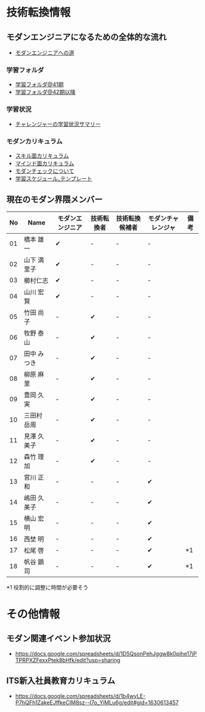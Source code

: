 # 技術転換情報

## モダンエンジニアになるための全体的な流れ
- [モダンエンジニアへの道](https://docs.google.com/presentation/d/1cJT-hhNlNq-SFGlPhizejXfNSMBD4hstDt4jO_PCoKQ/edit?usp=sharing)

### 学習フォルダ
- [学習フォルダ@41期](https://drive.google.com/drive/u/0/folders/1qMwGp39L6IWvZBoF6BsAyAMdNJV1OeiE) 
- [学習フォルダ@42期以降](https://drive.google.com/drive/u/0/folders/0ABcZ66YhkvFJUk9PVA)

### 学習状況
- [チャレンジャーの学習状況サマリー](https://docs.google.com/spreadsheets/d/1VEgibQc-pAnlCZaYIv9VoWOMahq2WRImBpO_-Jgvtaw/edit?usp=sharing)

### モダンカリキュラム
- [スキル面カリキュラム](https://docs.google.com/spreadsheets/d/15njtmCsgODhFG3TSwEB_N-qT0-iwIuoWflLp_v5NPXI/edit?usp=sharing)
- [マインド面カリキュラム](https://docs.google.com/spreadsheets/d/1Jkz-43CWY_7l72POo_0Pc-cod1Tdm1OqJxEwJAKrmVc/edit?usp=sharing)
- [モダンチェックについて](https://docs.google.com/document/d/1ggqnW_cnbeb6p0KLCFqINRBpCDdDVSI9DP9jEgxqaNM/edit?usp=sharing)
- [学習スケジュール_テンプレート](https://docs.google.com/spreadsheets/d/1ji-aAjG6m9Nnvg7szjUQmHV-zsZpt_auAoCJbVKqCZo/edit?usp=sharing)

## 現在のモダン界隈メンバー

|  No  |  Name  |  モダンエンジニア  |  技術転換者  |  技術転換候補者  |  モダンチャレンジャ  |  備考  |
| ---- | ---- | ---- | ---- | ---- | ---- | ---- |
|  01  |  橋本 雄一  |  ✔︎  |  -  |  -  |  -  |    |
|  02  |  山下 満里子  |  ✔︎  |  -  |  -  |  -  |    |
|  03  |  櫛村仁志  |  ✔︎  |  -  |  -  |  -  |    |
|  04  |  山川 宏賢  |  ✔︎  |  -  |  -  |  -  |    |
|  05  |  竹田 尚子  |  -  |  ✔︎  |  -  |  -  |    |
|  06  |  牧野 泰山  |  -  |  ✔︎  |  -  |  -  |    |
|  07  |  田中 みつき  |  -  |  ✔︎  |  -  |  -  |    |
|  08  |  柳原 麻里  |  -  |  ✔︎  |  -  |  -  |    |
|  09  |  豊岡 久実  |  -  |  ✔︎  |  -  |  -  |    |
|  10  |  三田村 岳周  |  -  |  ✔︎  |  -  |  -  |    |
|  11  |  見澤 久美子  |  -  |  ✔︎  |  -  |  -  |    |
|  12  |  森竹 理加  |  -  |  ✔︎  |  -  |  -  |    |
|  13  |  宮川 正和  |  -  |  -  |  -  |  ✔︎  |    |
|  14  |  嶋田 久美子  |  -  |  -  |  -  |  ✔︎  |    |
|  15  |  横山 宏明  |  -  |  -  |  -  |  ✔︎  |    |
|  16  |  西埜 明  |  -  |  -  |  -  |  ✔︎  |    |
|  17  |  松尾 啓  |  -  |  -  |  -  |  ✔︎  |  *1  |
|  18  |  帆谷 顕司  |  -  |  -  |  -  |  ✔︎  |  *1  |

*1 役割的に調整に時間が必要そう


# その他情報

## モダン関連イベント参加状況
- https://docs.google.com/spreadsheets/d/1D5QsonPehJggw8k0pjhe17jPTPRPXZFexxPtek8bHfk/edit?usp=sharing

## ITS新入社員教育カリキュラム
- https://docs.google.com/spreadsheets/d/1b4wyLE-P7hQFh1ZakeEJffkeCIM8sz--I7o_YiMLu6g/edit#gid=1630613457
